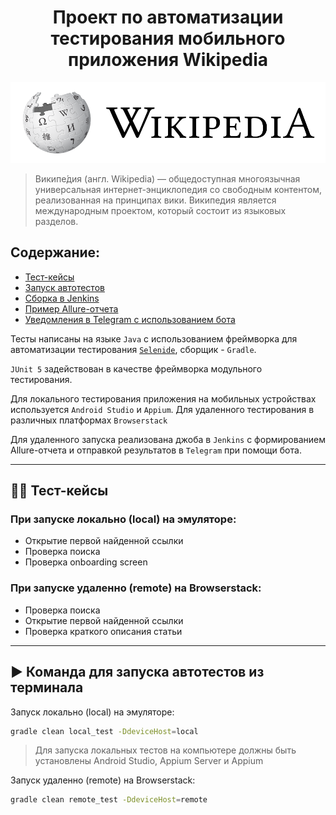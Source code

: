 <h1 align="center">Проект по автоматизации тестирования мобильного приложения Wikipedia</h1>
<p align="center">
<a href="https://ru.wikipedia.org/"><img title="https://ru.wikipedia.org/" src="media/logo/img.png"></a>
</p>

>Википе́дия (англ. Wikipedia) — общедоступная многоязычная универсальная интернет-энциклопедия со свободным контентом, 
>реализованная на принципах вики. Википедия является международным проектом, который состоит из языковых разделов.

##  Содержание:
- <a href="#cases"> Тест-кейсы</a>
- <a href="#autotests"> Запуск автотестов</a>
- <a href="#jenkins"> Сборка в Jenkins</a>
- <a href="#allureReport"> Пример Allure-отчета</a>
- <a href="#tg"> Уведомления в Telegram с использованием бота</a>


Тесты написаны на языке <code>Java</code> с использованием фреймворка для автоматизации тестирования <code>[Selenide](https://selenide.org/)</code>, сборщик - <code>Gradle</code>.

<code>JUnit 5</code> задействован в качестве фреймворка модульного тестирования.

Для локального тестирования приложения на мобильных устройствах используется <code>Android Studio</code> и <code>Appium</code>.
Для удаленного тестирования в различных платформах <code>Browserstack</code>

Для удаленного запуска реализована джоба в <code>Jenkins</code> с формированием Allure-отчета
и отправкой результатов в <code>Telegram</code> при помощи бота.

____
<a id="cases"></a>
## 🕵️‍♂️ Тест-кейсы
### При запуске локально (local) на эмуляторе:
- Открытие первой найденной ссылки
- Проверка поиска
- Проверка onboarding screen

### При запуске удаленно (remote) на Browserstack:
- Проверка поиска
- Открытие первой найденной ссылки
- Проверка краткого описания статьи

____
<a id="autotests"></a>
## ▶️ Команда для запуска автотестов из терминала

Запуск локально (local) на эмуляторе:
```bash 
gradle clean local_test -DdeviceHost=local
```
> Для запуска локальных тестов на компьютере должны быть установлены Android Studio, Appium Server и Appium

Запуск удаленно (remote) на Browserstack:
```bash 
gradle clean remote_test -DdeviceHost=remote
```

















